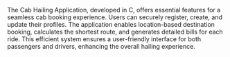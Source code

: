 The Cab Hailing Application, developed in C, offers essential features for a seamless cab booking experience. Users can securely register, create, and update their profiles. The application enables location-based destination booking, calculates the shortest route, and generates detailed bills for each ride. This efficient system ensures a user-friendly interface for both passengers and drivers, enhancing the overall hailing experience.
